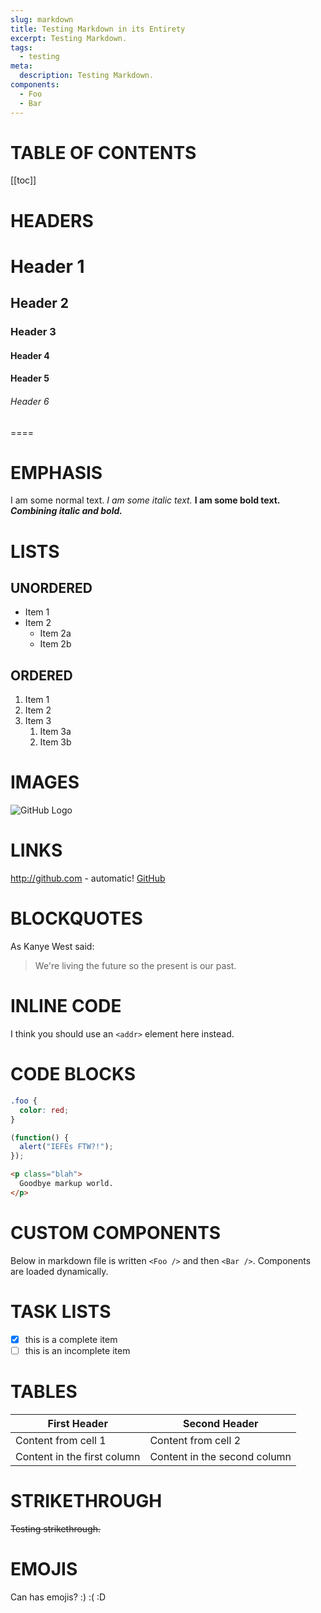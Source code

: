 ```yaml
---
slug: markdown
title: Testing Markdown in its Entirety
excerpt: Testing Markdown.
tags:
  - testing
meta:
  description: Testing Markdown.
components:
  - Foo
  - Bar
---
```


# TABLE OF CONTENTS

[[toc]]

# HEADERS

# Header 1

## Header 2

### Header 3

#### Header 4

#### Header 5

###### Header 6

====

# EMPHASIS

I am some normal text.
_I am some italic text._
**I am some bold text.**
**_Combining italic and bold._**

# LISTS

## UNORDERED

- Item 1
- Item 2
  - Item 2a
  - Item 2b

## ORDERED

1. Item 1
1. Item 2
1. Item 3
   1. Item 3a
   1. Item 3b

# IMAGES

![GitHub Logo](/img/github.png)

# LINKS

http://github.com - automatic!
[GitHub](http://github.com)

# BLOCKQUOTES

As Kanye West said:

> We're living the future so
> the present is our past.

# INLINE CODE

I think you should use an
`<addr>` element here instead.

# CODE BLOCKS

```css
.foo {
  color: red;
}
```

```js
(function() {
  alert("IEFEs FTW?!");
});
```

```html
<p class="blah">
  Goodbye markup world.
</p>
```

# CUSTOM COMPONENTS

Below in markdown file is written `<Foo />` and then `<Bar />`. Components are loaded dynamically.

<Foo />
<Bar/>

# TASK LISTS

- [x] this is a complete item
- [ ] this is an incomplete item

# TABLES

| First Header                | Second Header                |
| --------------------------- | ---------------------------- |
| Content from cell 1         | Content from cell 2          |
| Content in the first column | Content in the second column |

# STRIKETHROUGH

~~Testing strikethrough.~~

# EMOJIS

Can has emojis? :) :( :D
